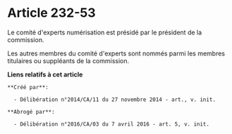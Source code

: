 # Article 232-53

Le comité d'experts numérisation est présidé par le président de la commission. 

Les autres membres du comité d'experts sont nommés parmi les membres titulaires ou suppléants de la commission.

**Liens relatifs à cet article**

	**Créé par**:

	  - Délibération n°2014/CA/11 du 27 novembre 2014 - art., v. init.

	**Abrogé par**:

	  - Délibération n°2016/CA/03 du 7 avril 2016 - art. 5, v. init.
